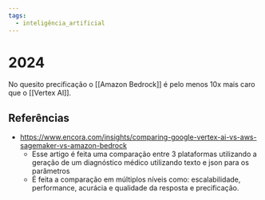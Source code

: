 ```yaml
---
tags:
  - inteligência_artificial
---
```

# 2024

No quesito precificação o [[Amazon Bedrock]] é pelo menos 10x mais caro que o [[Vertex AI]].

## Referências

- https://www.encora.com/insights/comparing-google-vertex-ai-vs-aws-sagemaker-vs-amazon-bedrock
	- Esse artigo é feita uma comparação entre 3 plataformas utilizando a geração de um diagnóstico médico utilizando texto e json para os parâmetros
	- É feita a comparação em múltiplos níveis como: escalabilidade, performance, acurácia e qualidade da resposta e precificação.
